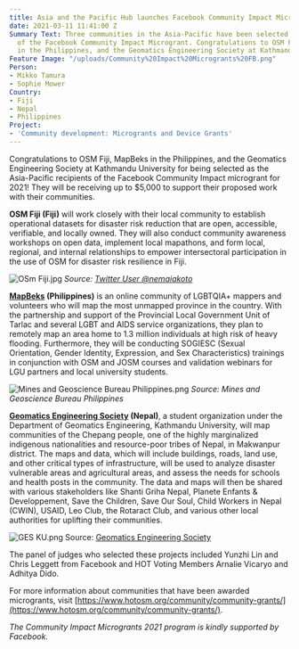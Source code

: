 ```yaml
---
title: Asia and the Pacific Hub launches Facebook Community Impact Microgrants
date: 2021-03-11 11:41:00 Z
Summary Text: Three communities in the Asia-Pacific have been selected as recipients
  of the Facebook Community Impact Microgrant. Congratulations to OSM Fiji, MapBeks
  in the Philippines, and the Geomatics Engineering Society at Kathmandu University!
Feature Image: "/uploads/Community%20Impact%20Microgrants%20FB.png"
Person:
- Mikko Tamura
- Sophie Mower
Country:
- Fiji
- Nepal
- Philippines
Project:
- 'Community development: Microgrants and Device Grants'
---
```


Congratulations to OSM Fiji, MapBeks in the Philippines, and the Geomatics Engineering Society at Kathmandu University for being selected as the Asia-Pacific recipients of the Facebook Community Impact microgrant for 2021! They will be receiving up to $5,000 to support their proposed work with their communities.

**OSM Fiji (Fiji)** will work closely with their local community to establish operational datasets for disaster risk reduction that are open, accessible, verifiable, and locally owned. They will also conduct community awareness workshops on open data, implement local mapathons, and form local, regional, and internal relationships to empower intersectoral participation in the use of OSM for disaster risk resilience in Fiji.

![OSm Fiji.jpg](/uploads/OSm%20Fiji.jpg)
*Source: [Twitter User @nemaiakoto](https://twitter.com/nemaiakoto/status/1329608218247458816)*

**[MapBeks](https://www.facebook.com/mapbeks) (Philippines)** is an online community of LGBTQIA+ mappers and volunteers who will map the most unmapped province in the country. With the partnership and support of the Provincial Local Government Unit of Tarlac and several LGBT and AIDS service organizations, they plan to remotely map an area home to 1.3 million individuals at high risk of heavy flooding. Furthermore, they will be conducting SOGIESC (Sexual Orientation, Gender Identity, Expression, and Sex Characteristics) trainings in conjunction with OSM and JOSM courses and validation webinars for LGU partners and local university students.

![Mines and Geoscience Bureau Philippines.png](/uploads/Mines%20and%20Geoscience%20Bureau%20Philippines.png)
*Source: Mines and Geoscience Bureau Philippines*

**[Geomatics Engineering Society](https://www.facebook.com/geomaticsengineeringsociety) (Nepal)**, a student organization under the Department of Geomatics Engineering, Kathmandu University, will map communities of the Chepang people, one of the highly marginalized indigenous nationalities and resource-poor tribes of Nepal, in Makwanpur district. The maps and data, which will include buildings, roads, land use, and other critical types of infrastructure, will be used to analyze disaster vulnerable areas and agricultural areas, and assess the needs for schools and health posts in the community. The data and maps will then be shared with various stakeholders like Shanti Griha Nepal, Planete Enfants & Developpement, Save the Children, Save Our Soul, Child Workers in Nepal (CWIN), USAID, Leo Club, the Rotaract Club, and various other local authorities for uplifting their communities.

![GES KU.png](/uploads/GES%20KU.png)
Source: [Geomatics Engineering Society](http://ges.ku.edu.np/)

The panel of judges who selected these projects included Yunzhi Lin and Chris Leggett from Facebook and HOT Voting Members Arnalie Vicaryo and Adhitya Dido.

For more information about communities that have been awarded microgrants, visit [https://www.hotosm.org/community/community-grants/](https://www.hotosm.org/community/community-grants/).

*The Community Impact Microgrants 2021 program is kindly supported by Facebook.*

